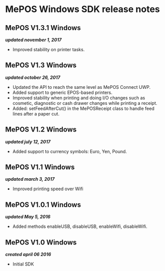 MePOS Windows SDK release notes
================================

MePOS V1.3.1 Windows
--------------------
***updated november 1, 2017***
- Improved stability on printer tasks.

MePOS V1.3 Windows
--------------------
***updated october 26, 2017***
- Updated the API to reach the same level as MePOS Connect UWP.
- Added support to generic EPOS-based printers.
- Improved stability when printing and doing I/O changes such as cosmetic, diagnostic or cash drawer changes while printing a receipt.
- Added: setFeedAfterCut() in the MePOSReceipt class to handle feed lines after a paper cut.

MePOS V1.2 Windows
--------------------
***updated july 12, 2017***

- Added support to currency symbols: Euro, Yen, Pound.

MePOS V1.1 Windows
--------------------
***updated march 3, 2017***

- Improved printing speed over Wifi

MePOS V1.0.1 Windows
--------------------
***updated May 5, 2016***

- Added methods enableUSB, disableUSB, enableWifi, disableWifi.


MePOS V1.0 Windows
------------------------------
***created april 06 2016***

- Initial SDK
